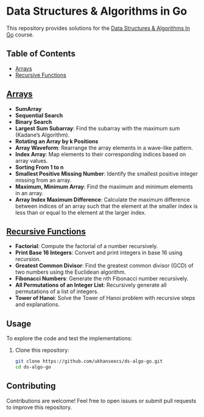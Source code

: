 # Data Structures & Algorithms in Go
This repository provides solutions for the [Data Structures & Algorithms In Go](https://www.educative.io/courses/data-structures-and-algorithms-go) course.

## Table of Contents
- [Arrays](#arrays)
- [Recursive Functions](#recursive-functions)

## [Arrays](./arrays.go)
- **SumArray**
- **Sequential Search**
- **Binary Search**
- **Largest Sum Subarray**: Find the subarray with the maximum sum (Kadane’s Algorithm).
- **Rotating an Array by k Positions**
- **Array Waveform**: Rearrange the array elements in a wave-like pattern.
- **Index Array**: Map elements to their corresponding indices based on array values.
- **Sorting From 1 to n**
- **Smallest Positive Missing Number**: Identify the smallest positive integer missing from an array.
- **Maximum, Minimum Array**: Find the maximum and minimum elements in an array.
- **Array Index Maximum Difference**: Calculate the maximum difference between indices of an array such that the element at the smaller index is less than or equal to the element at the larger index.

## [Recursive Functions](./recursive.go)
- **Factorial**: Compute the factorial of a number recursively.
- **Print Base 16 Integers**: Convert and print integers in base 16 using recursion.
- **Greatest Common Divisor**: Find the greatest common divisor (GCD) of two numbers using the Euclidean algorithm.
- **Fibonacci Numbers**: Generate the nth Fibonacci number recursively.
- **All Permutations of an Integer List**: Recursively generate all permutations of a list of integers.
- **Tower of Hanoi**: Solve the Tower of Hanoi problem with recursive steps and explanations.

## Usage
To explore the code and test the implementations:
1. Clone this repository:
   ```bash
   git clone https://github.com/ukhanseecs/ds-algo-go.git
   cd ds-algo-go
   ```


## Contributing
Contributions are welcome! Feel free to open issues or submit pull requests to improve this repository.

